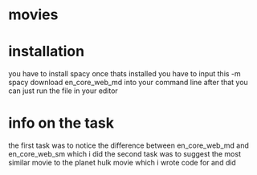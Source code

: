 # movies
# installation
you have to install spacy once thats installed you have to input this -m spacy download en_core_web_md into your command line
after that you can just run the file in your editor
# info on the task
the first task was to notice the difference between en_core_web_md and en_core_web_sm which i did
the second task was to suggest the most similar movie to the planet hulk movie which i wrote code for and did
